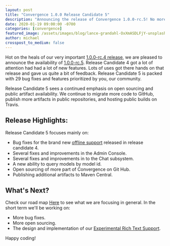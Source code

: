 ```yaml
---
layout: post
title: "Convergence 1.0.0 Release Candidate 5"
description: "Announcing the release of Convergence 1.0.0-rc.5! No more waiting multiple months between releases. Check out the 29 improvement we've made."
date: 2020-01-19 09:00:00 -0700
categories: [convergence]
featured_image: /assets/images/blog/lance-grandahl-OxXmASDLFjY-unsplash.jpg
author: michael
crosspost_to_medium: false
---
```

Hot on the heals of our very important [1.0.0-rc.4 release](/blog/2020/01/convergence-1-0-0-rc4/), we are pleased to announce the availability of [1.0.0-rc.5](https://github.com/convergencelabs/convergence-project/wiki/CHANGELOG#100-rc5-jan-19-2020). Release Candidate 4 got a lot of attention had had a lot of new features. Lots of uses got there hands on that release and gave us quite a bit of feedback.  Release Candidate 5 is packed with 29 bug fixes and features prioritized by you, our community.

Release Candidate 5 sees a continued emphasis on open sourcing and public artifact availability. We continue to migrate more code to GitHub, publish more artifacts in public repositories, and hosting public builds on Travis.

## Release Highlights:
Release Candidate 5 focuses mainly on:

* Bug fixes for the brand new [offline support](/blog/2020/01/new-features-offline-support-and-connection-smoothing/) released in release candidate 4.
* Several fixes and improvements in the Admin Console.
* Several fixes and improvements in to the Chat subsystem.
* A new ability to query models by model id.
* Open sourcing of more part of Convergence on Git Hub.
* Publishing additional artifacts to Maven Central.

## What's Next?
Check our road map [Here](https://github.com/convergencelabs/convergence-project/wiki/Convergence-Road-Map) to see what we are focusing in general.  In the short term we'll be working on:

* More bug fixes.
* More open sourcing.
* The design and implementation of our [Experimental Rich Text Support](https://github.com/convergencelabs/convergence-project/issues/37).

Happy coding!   